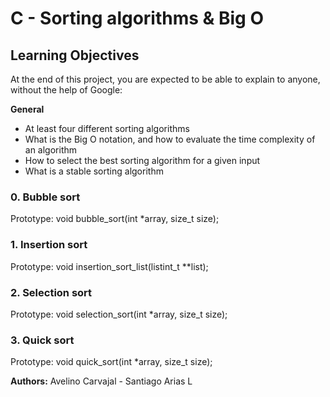 # C - Sorting algorithms & Big O

## Learning Objectives
At the end of this project, you are expected to be able to explain to anyone, without the help of Google:

**General**
 * At least four different sorting algorithms
 * What is the Big O notation, and how to evaluate the time complexity of an algorithm
 * How to select the best sorting algorithm for a given input
 * What is a stable sorting algorithm

### 0. Bubble sort 
Prototype: void bubble_sort(int *array, size_t size);

### 1. Insertion sort
Prototype: void insertion_sort_list(listint_t **list);

### 2. Selection sort
Prototype: void selection_sort(int *array, size_t size);

### 3. Quick sort
Prototype: void quick_sort(int *array, size_t size);

**Authors:** Avelino Carvajal - Santiago Arias L

